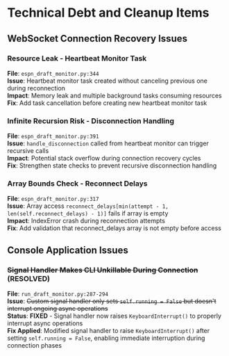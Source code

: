 # Technical Debt and Cleanup Items

## WebSocket Connection Recovery Issues

### Resource Leak - Heartbeat Monitor Task
**File**: `espn_draft_monitor.py:344`  
**Issue**: Heartbeat monitor task created without canceling previous one during reconnection  
**Impact**: Memory leak and multiple background tasks consuming resources  
**Fix**: Add task cancellation before creating new heartbeat monitor task  

### Infinite Recursion Risk - Disconnection Handling  
**File**: `espn_draft_monitor.py:391`  
**Issue**: `handle_disconnection` called from heartbeat monitor can trigger recursive calls  
**Impact**: Potential stack overflow during connection recovery cycles  
**Fix**: Strengthen state checks to prevent recursive disconnection handling  

### Array Bounds Check - Reconnect Delays
**File**: `espn_draft_monitor.py:317`  
**Issue**: Array access `reconnect_delays[min(attempt - 1, len(self.reconnect_delays) - 1)]` fails if array is empty  
**Impact**: IndexError crash during reconnection attempts  
**Fix**: Add validation that reconnect_delays array is not empty before access  

## Console Application Issues

### ~~Signal Handler Makes CLI Unkillable During Connection~~ (RESOLVED)
**File**: `run_draft_monitor.py:287-294`  
**Issue**: ~~Custom signal handler only sets `self.running = False` but doesn't interrupt ongoing async operations~~  
**Status**: **FIXED** - Signal handler now raises `KeyboardInterrupt()` to properly interrupt async operations  
**Fix Applied**: Modified signal handler to raise `KeyboardInterrupt()` after setting `self.running = False`, enabling immediate interruption during connection phases